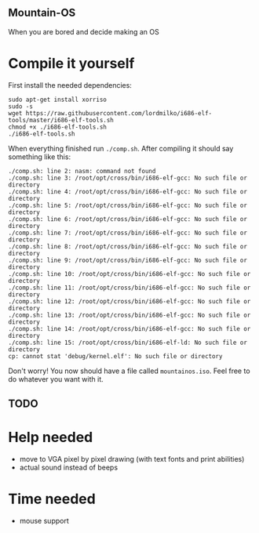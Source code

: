 ## Mountain-OS
When you are bored and decide making an OS

# Compile it yourself
First install the needed dependencies:
```
sudo apt-get install xorriso
sudo -s
wget https://raw.githubusercontent.com/lordmilko/i686-elf-tools/master/i686-elf-tools.sh
chmod +x ./i686-elf-tools.sh
./i686-elf-tools.sh
```
When everything finished run `./comp.sh`. 
After compiling it should say something like this:
```
./comp.sh: line 2: nasm: command not found
./comp.sh: line 3: /root/opt/cross/bin/i686-elf-gcc: No such file or directory
./comp.sh: line 4: /root/opt/cross/bin/i686-elf-gcc: No such file or directory
./comp.sh: line 5: /root/opt/cross/bin/i686-elf-gcc: No such file or directory
./comp.sh: line 6: /root/opt/cross/bin/i686-elf-gcc: No such file or directory
./comp.sh: line 7: /root/opt/cross/bin/i686-elf-gcc: No such file or directory
./comp.sh: line 8: /root/opt/cross/bin/i686-elf-gcc: No such file or directory
./comp.sh: line 9: /root/opt/cross/bin/i686-elf-gcc: No such file or directory
./comp.sh: line 10: /root/opt/cross/bin/i686-elf-gcc: No such file or directory
./comp.sh: line 11: /root/opt/cross/bin/i686-elf-gcc: No such file or directory
./comp.sh: line 12: /root/opt/cross/bin/i686-elf-gcc: No such file or directory
./comp.sh: line 13: /root/opt/cross/bin/i686-elf-gcc: No such file or directory
./comp.sh: line 14: /root/opt/cross/bin/i686-elf-gcc: No such file or directory
./comp.sh: line 15: /root/opt/cross/bin/i686-elf-ld: No such file or directory
cp: cannot stat 'debug/kernel.elf': No such file or directory
```
Don't worry! You now should have a file called `mountainos.iso`. 
Feel free to do whatever you want with it.

## TODO
# Help needed
- move to VGA pixel by pixel drawing (with text fonts and print abilities)
- actual sound instead of beeps

# Time needed
- mouse support


